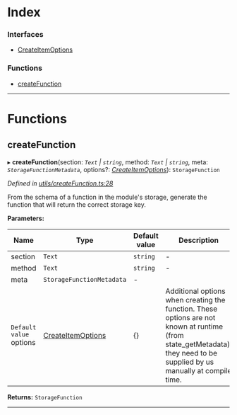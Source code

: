 

# Index

### Interfaces

* [CreateItemOptions](../interfaces/_utils_createfunction_.createitemoptions.md)

### Functions

* [createFunction](_utils_createfunction_.md#createfunction)

---

# Functions

<a id="createfunction"></a>

##  createFunction

▸ **createFunction**(section: *`Text` | `string`*, method: *`Text` | `string`*, meta: *`StorageFunctionMetadata`*, options?: *[CreateItemOptions](../interfaces/_utils_createfunction_.createitemoptions.md)*): `StorageFunction`

*Defined in [utils/createFunction.ts:28](https://github.com/polkadot-js/api/blob/9373e5d/packages/type-storage/src/utils/createFunction.ts#L28)*

From the schema of a function in the module's storage, generate the function that will return the correct storage key.

**Parameters:**

| Name | Type | Default value | Description |
| ------ | ------ | ------ | ------ |
| section | `Text` | `string` | - |
| method | `Text` | `string` | - |
| meta | `StorageFunctionMetadata` | - |
| `Default value` options | [CreateItemOptions](../interfaces/_utils_createfunction_.createitemoptions.md) |  {} |  Additional options when creating the function. These options are not known at runtime (from state\_getMetadata), they need to be supplied by us manually at compile time. |

**Returns:** `StorageFunction`

___


